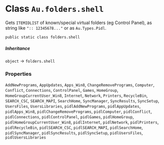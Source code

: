 # Class `Au.folders.shell`

Gets `ITEMIDLIST` of known/special virtual folders (eg Control Panel), as string like `":: 12345678..."` or as `Au.Types.Pidl`.

```
public static class folders.shell
```

##### Inheritance

`object` → `folders.shell`

### Properties

`AddNewPrograms`, `AppUpdates`, `Apps_Win8`, `ChangeRemovePrograms`, `Computer`, `Conflict`, `Connections`, `ControlPanel`, `Games`, `HomeGroup`, `HomeGroupCurrentUser_Win8`, `Internet`, `Network`, `Printers`, `RecycleBin`, `SEARCH_CSC`, `SEARCH_MAPI`, `SearchHome`, `SyncManager`, `SyncResults`, `SyncSetup`, `UsersFiles`, `UsersLibraries`, `pidlAddNewPrograms`, `pidlAppUpdates`, `pidlApps_Win8`, `pidlChangeRemovePrograms`, `pidlComputer`, `pidlConflict`, `pidlConnections`, `pidlControlPanel`, `pidlGames`, `pidlHomeGroup`, `pidlHomeGroupCurrentUser_Win8`, `pidlInternet`, `pidlNetwork`, `pidlPrinters`, `pidlRecycleBin`, `pidlSEARCH_CSC`, `pidlSEARCH_MAPI`, `pidlSearchHome`, `pidlSyncManager`, `pidlSyncResults`, `pidlSyncSetup`, `pidlUsersFiles`, `pidlUsersLibraries`